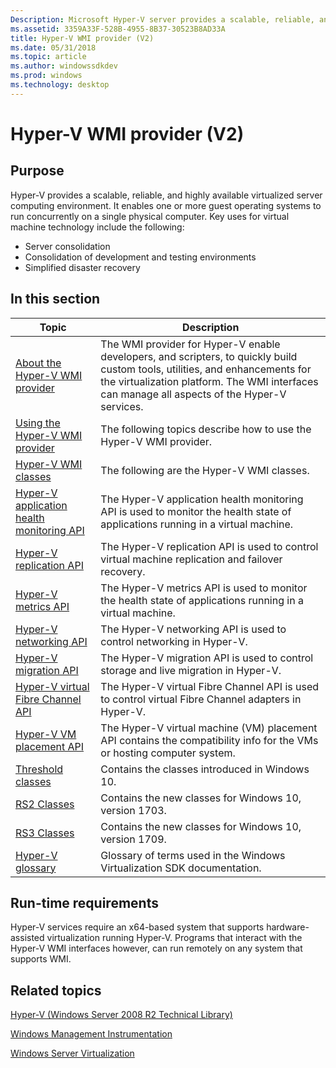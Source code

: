 ```yaml
---
Description: Microsoft Hyper-V server provides a scalable, reliable, and highly available virtual machine management environment. Hyper-V virtual machine software consolidates servers and development and testing environments.
ms.assetid: 3359A33F-528B-4955-8B37-30523B8AD33A
title: Hyper-V WMI provider (V2)
ms.date: 05/31/2018
ms.topic: article
ms.author: windowssdkdev
ms.prod: windows
ms.technology: desktop
---
```


# Hyper-V WMI provider (V2)

## Purpose

Hyper-V provides a scalable, reliable, and highly available virtualized server computing environment. It enables one or more guest operating systems to run concurrently on a single physical computer. Key uses for virtual machine technology include the following:

-   Server consolidation
-   Consolidation of development and testing environments
-   Simplified disaster recovery

## In this section



| Topic                                                                                                 | Description                                                                                                                                                                                                                              |
|-------------------------------------------------------------------------------------------------------|------------------------------------------------------------------------------------------------------------------------------------------------------------------------------------------------------------------------------------------|
| [About the Hyper-V WMI provider](about-the-virtualization-wmi-provider.md)<br/>                | The WMI provider for Hyper-V enable developers, and scripters, to quickly build custom tools, utilities, and enhancements for the virtualization platform. The WMI interfaces can manage all aspects of the Hyper-V services.<br/> |
| [Using the Hyper-V WMI provider](using-the-virtualization-wmi-provider.md)<br/>                | The following topics describe how to use the Hyper-V WMI provider.<br/>                                                                                                                                                            |
| [Hyper-V WMI classes](hyper-v-wmi-classes.md)<br/>                                             | The following are the Hyper-V WMI classes.<br/>                                                                                                                                                                                    |
| [Hyper-V application health monitoring API](hyper-v-application-health-monitoring-api.md)<br/> | The Hyper-V application health monitoring API is used to monitor the health state of applications running in a virtual machine.<br/>                                                                                               |
| [Hyper-V replication API](hyper-v-replication-api.md)<br/>                                     | The Hyper-V replication API is used to control virtual machine replication and failover recovery.<br/>                                                                                                                             |
| [Hyper-V metrics API](hyper-v-metrics-api.md)<br/>                                             | The Hyper-V metrics API is used to monitor the health state of applications running in a virtual machine.<br/>                                                                                                                     |
| [Hyper-V networking API](hyper-v-networking-api.md)<br/>                                       | The Hyper-V networking API is used to control networking in Hyper-V.<br/>                                                                                                                                                          |
| [Hyper-V migration API](hyper-v-storage-migration-api.md)<br/>                                 | The Hyper-V migration API is used to control storage and live migration in Hyper-V.<br/>                                                                                                                                           |
| [Hyper-V virtual Fibre Channel API](hyper-v-virtual-fiber-channels-api.md)<br/>                | The Hyper-V virtual Fibre Channel API is used to control virtual Fibre Channel adapters in Hyper-V.<br/>                                                                                                                           |
| [Hyper-V VM placement API](hyper-v-vm-placement-api.md)<br/>                                   | The Hyper-V virtual machine (VM) placement API contains the compatibility info for the VMs or hosting computer system.<br/>                                                                                                        |
| [Threshold classes](threshold-classes.md)<br/>                                                 | Contains the classes introduced in Windows 10.<br/>                                                                                                                                                                                |
| [RS2 Classes](redstone-classes.md)<br/>                                                        | Contains the new classes for Windows 10, version 1703.<br/>                                                                                                                                                                        |
| [RS3 Classes](rs3-classes.md)<br/>                                                             | Contains the new classes for Windows 10, version 1709.<br/>                                                                                                                                                                        |
| [Hyper-V glossary](virtualization-glossary.md)<br/>                                            | Glossary of terms used in the Windows Virtualization SDK documentation.<br/>                                                                                                                                                       |



 

## Run-time requirements

Hyper-V services require an x64-based system that supports hardware-assisted virtualization running Hyper-V. Programs that interact with the Hyper-V WMI interfaces however, can run remotely on any system that supports WMI.

## Related topics

<dl> <dt>

[Hyper-V (Windows Server 2008 R2 Technical Library)](http://go.microsoft.com/fwlink/p/?linkid=111068)
</dt> <dt>

[Windows Management Instrumentation](https://msdn.microsoft.com/library/aa394582)
</dt> <dt>

[Windows Server Virtualization](http://go.microsoft.com/fwlink/p/?linkid=104682)
</dt> </dl>

 

 




